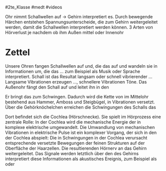 #2te_Klasse #medt #videos 

Ohr nimmt Schallwellen auf → Gehirn interpretiert es.
Durch bewegende Härchen entstehen Spannungsunterscheide, die zum Gehirn weitergeleitet werden, damit die Schallwellen interpretiert werden können. 
3 Arten von Hörverlust je nachdem ob ihm Außen mittel oder Innenohr
# Zettel 
Unsere Ohren fangen Schallwellen auf und, die das auf und wandeln sie in Informationen um, die das ... zum Beispiel als Musik oder Sprache interpretiert. Schall ist das Resultat langsam oder schnell vibrierender ... Langsame Vibrationen erzeugen ..., schnellere Vibrationen Töne. Das Außenohr fängt den Schall auf und leitet ihn in den

Er bringt das zum Schwingen. Dadurch wird die Kette von im Mittelohr bestehend aus Hammer, Amboss und Steigbügel, in Vibrationen versetzt. Über die Gehörknöchelchen erreichen die Schwingungen des Schalls das

Dort befindet sich die Cochlea (Hörschnecke). Sie spielt im Hörprozess eine zentrale Rolle: In der Cochlea wird die mechanische Energie der in komplexe elektrische umgewandelt. Die Umwandlung von mechanischen Vibrationen in elektrische Pulse ist ein komplexer Vorgang, der sich in den der Cochlea abspielt: Die in Schwingungen in der Cochlea verursacht entsprechende versetzte Bewegungen der feinen Strukturen auf der Oberfläche der Haarzellen. Die resultierenden Hörnerv an das Gehirn weitergeleitet. Das Signale werden letztlich über den des Gehirns interpretiert diese Informationen als akustisches Ereignis, zum Beispiel als oder